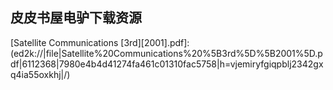 ## 皮皮书屋电驴下载资源 

[并行算法的设计与分析(修订版).pdf]: (ed2k://|file|%E5%B9%B6%E8%A1%8C%E7%AE%97%E6%B3%95%E7%9A%84%E8%AE%BE%E8%AE%A1%E4%B8%8E%E5%88%86%E6%9E%90%28%E4%BF%AE%E8%AE%A2%E7%89%88%29.pdf|13209993|99e0d2e93b0db72926eca926ec58068d|h=air4xrjlldthjueuatx2ec76yco5apkv|/)

[Sams Teach Yourself LinkedIn® in 10 Minutes.pdf]: (ed2k://|file|Sams%20Teach%20Yourself%20LinkedIn%C2%AE%20in%2010%20Minutes.pdf|9313695|923b67f362304f22de18d58a9abd6554|h=4djjviicdvm2jn722f4ei33rfpxgzzpq|/)

[Spring Security 3.pdf]: (ed2k://|file|Spring%20Security%203.pdf|5652885|123fe8441682ab1814aeb9d906c5f6bf|h=rdjcau5jozhnynigndyjlaceyknnifqv|/)

[Filthy Rich Clients.pdf]: (ed2k://|file|Filthy%20Rich%20Clients.pdf|14804072|e3251fdf73234dedd0be3691a10d88b2|h=diuycqm7fb6t7oo3mbt6hji3z5q4fgii|/)

[21st Century C (EPUB).pdf]: (ed2k://|file|21st%20Century%20C%20%28EPUB%29.pdf|2576955|912d60796e9a00553aff97b7b8c9101b|h=h73qttibe2yuoh2ott6ehfheieutpiys|/)

[Software Quality Engineering.pdf]: (ed2k://|file|Software%20Quality%20Engineering.pdf|2646572|c82c62efc53a0ae50b58aa3f56f0223f|h=bhervydebkewdv44lwhlzmrm7p6zesod|/)

[ASP.NET设计模式1.pdf]: (ed2k://|file|ASP.NET%E8%AE%BE%E8%AE%A1%E6%A8%A1%E5%BC%8F1.pdf|33167983|a7b442aa86cfd055632307499a94ff86|h=ki4jsqdm2tycxofjvx4oomhdpegi67l5|/)

[Category Theory, 2nd Edition.pdf]: (ed2k://|file|Category%20Theory%2C%202nd%20Edition.pdf|1655637|4232bceb7bc471464195a41490accca5|h=v46euypfoymnmk5te3j4ofwdzjpdn4nx|/)

[Java Programming Interviews Exposed.pdf]: (ed2k://|file|Java%20Programming%20Interviews%20Exposed.pdf|5596216|d913f82dce8f14298117afb18effae57|h=pcfur75atnbqj5v6sq6vvoioi6avi2gg|/)

[Windows Forms in Action, 2nd Edition.pdf]: (ed2k://|file|Windows%20Forms%20in%20Action%2C%202nd%20Edition.pdf|13725274|08ff41281cab0acaaaf5984286a3055d|h=s5qrzirfphoeufsuwaugquzyqjsj37sd|/)

[Unix Programmer’s Manual, volum 2B (7th edition).pdf]: (ed2k://|file|Unix%20Programmer%E2%80%99s%20Manual%2C%20volum%202B%20%287th%20edition%29.pdf|818079|181d6dca2b4ff1fc8d3fc4f24211beb1|h=2egbhtryilqqey246oj7grwdihqbxhhc|/)

[Testing Cloud Services_ How to Test SaaS, PaaS & IaaS.pdf]: (ed2k://|file|Testing%20Cloud%20Services_%20How%20to%20Test%20SaaS%2C%20PaaS%20%26%20IaaS.pdf|11107986|9df077984eb06df457175a8429633acd|h=xm7ssquu2xfippgowlbfwugh2znrmxl7|/)

[Applied WPF 4 in Context.pdf]: (ed2k://|file|Applied%20WPF%204%20in%20Context.pdf|7009837|c9cb799a7b6b3b91b682e6950f2761e0|h=uxk25q57iu7e6yhgzqruu6uihkp4zlvz|/)

[Soa Using Java Web Services.pdf]: (ed2k://|file|Soa%20Using%20Java%20Web%20Services.pdf|2602718|d501ea0d61bde5813a5255c700a95d0b|h=l33csq6ftufrwuhf7tn3qlgzehdhjc4f|/)

[SIP Demystified.pdf]: (ed2k://|file|SIP%20Demystified.pdf|5383613|5208c6ceb2fcc38cdccd37fa60e48abe|h=owcxwjrq54l5owwehiekdccrolldlfsy|/)

[The Basics of Information Security.pdf]: (ed2k://|file|The%20Basics%20of%20Information%20Security.pdf|2964621|851c16d54f0341bb256a45aa03be1fd0|h=xkdzoaiv7l4mn5h2hpsvdgyatahgurk5|/)

[Building Modular Cloud Apps with OSGi.pdf]: (ed2k://|file|Building%20Modular%20Cloud%20Apps%20with%20OSGi.pdf|7400059|61d0403bccbfe5a372d7d2247167e979|h=co6vnt5x36fcmrgnkryx3qakv2o4j4um|/)

[Fundamentals of Computer Graphics, Second Ed..pdf]: (ed2k://|file|Fundamentals%20of%20Computer%20Graphics%2C%20Second%20Ed..pdf|17467098|7711d5d615f681b7c33441394f0109f7|h=ci6j6oaedcrpcfi72oxtubxiabfd4zai|/)

[Building Machine Learning Systems with Python.pdf]: (ed2k://|file|Building%20Machine%20Learning%20Systems%20with%20Python.pdf|6488688|7467c694380ecd5f0cc07ad8f514ef76|h=vvaztodmkvmd5cc5z5sxhm2vi32ub73a|/)

[CoffeeScript Cookbook.pdf]: (ed2k://|file|CoffeeScript%20Cookbook.pdf|2683452|cc88ad5a7b059ddb1cb5b9351085bffa|h=g7afkz4yw57q4p7etrq2rek5nith73im|/)

[OCP_ Oracle 10g Administration II Study Guide_ Exam 1Z0-043.pdf]: (ed2k://|file|OCP_%20Oracle%2010g%20Administration%20II%20Study%20Guide_%20Exam%201Z0-043.pdf|16129810|643fab33fbe7bd0ec85e058541a702c3|h=65pn77gykprbgs4nybtxc4rnsnve3lzd|/)

[Practical Text Mining with Perl.pdf]: (ed2k://|file|Practical%20Text%20Mining%20with%20Perl.pdf|18427054|301fb39cce5f842eba53147c88764e26|h=6ksd7jekcy5bodgsvjs5xq4tmb3ntmee|/)

[JavaScript Bible, 7th Edition.pdf]: (ed2k://|file|JavaScript%20Bible%2C%207th%20Edition.pdf|11948262|f7882fef7ff0bda8ee0cc44561936199|h=xx47hwtey3rq6yql3u37an6tb3b77vdp|/)

[Making Sense of NoSQL.pdf]: (ed2k://|file|Making%20Sense%20of%20NoSQL.pdf|27268563|c8674975e1ffdecaf4a5e65cfc156479|h=mpfav4frwz63tp3hb3vh6uckgsg3s4ro|/)

[Modern Compiler Implementation in Java, Second Edition.pdf]: (ed2k://|file|Modern%20Compiler%20Implementation%20in%20Java%2C%20Second%20Edition.pdf|5556458|eecbc185b880daae9898a769b9caf3d7|h=zwrsorupsvaktjdmy6j6gt6erutzlso2|/)

[iOS 6 Programming Pushing The Limit.pdf]: (ed2k://|file|iOS%206%20Programming%20Pushing%20The%20Limit.pdf|13173481|217abbf3917efed8eb3f2f48d25dea52|h=6ohobuwlplh56w7u76hcuqh4khofu7th|/)

[The SELinux Notebook Volume 1 The Foundations.pdf]: (ed2k://|file|The%20SELinux%20Notebook%20Volume%201%20The%20Foundations.pdf|1811613|f6683083b186cd9f876c56aacd85cbe9|h=7fp7aspxv6g535buv5yq2irzq2trujon|/)

[Enterprise Development with Flex.pdf]: (ed2k://|file|Enterprise%20Development%20with%20Flex.pdf|12578737|50191db5ca5fffa0c00fe7d62a9a400c|h=y76oyxx7fvrdnfa4xzs2swzepuvhgqtz|/)

[Ruby Cookbook (PDF).pdf]: (ed2k://|file|Ruby%20Cookbook%20%28PDF%29.pdf|4958230|04c015636334dbb97276e1fd2ba82c7f|h=6qa3rgynei4afmbct33nbompiqpmobo2|/)

[jQuery UI Cookbook.pdf]: (ed2k://|file|jQuery%20UI%20Cookbook.pdf|1713676|15fd86af6c636d99c7170282b1e2f767|h=hr4itgk23qeiyvtnhpykfd3kx6ffak7b|/)

[Making Maps.pdf]: (ed2k://|file|Making%20Maps.pdf|14583335|349aedf91d673f398a36e58a940a5e75|h=v6y6skndfnk6mviqavu3iilxbnv54oyi|/)

[Oracle RMAN 11g Backup and Recovery.pdf]: (ed2k://|file|Oracle%20RMAN%2011g%20Backup%20and%20Recovery.pdf|14093350|6c244a89eef4db44b1193cbc00ee2ff2|h=i66kthh36pn4o6yeaul2tocdzrrvwldo|/)

[R Programming for Bioinformatics.pdf]: (ed2k://|file|R%20Programming%20for%20Bioinformatics.pdf|1754336|aa7928ac45accf33ed3e495b94894167|h=dq3ys7j43nxffxx56e7gr2vkv6ecjj6p|/)

[The Optimal Implementation of Functional Programming Languages.pdf]: (ed2k://|file|The%20Optimal%20Implementation%20of%20Functional%20Programming%20Languages.pdf|6866390|2dabc99dc07cddab35c206e646795381|h=oz63nknzlibqocafksi5iahpdzbpfe6y|/)

[CCNA Voice Official Exam Certification Guide (640-460 IIUC).pdf]: (ed2k://|file|CCNA%20Voice%20Official%20Exam%20Certification%20Guide%20%28640-460%20IIUC%29.pdf|26502516|fb8af946da7ae88a339e0f6031b6cca5|h=o76riyd3crpn2duasop4o66c7krbl4ed|/)

[Speaking JavaScript (EPUB).pdf]: (ed2k://|file|Speaking%20JavaScript%20%28EPUB%29.pdf|2608806|55eb37c4ea20e6c7d6ed06fc474b3d2a|h=vf2vd5mly63risozouo7khoutn6iyfcp|/)

[Why IPTV_ Interactivity, Technologies, Services.pdf]: (ed2k://|file|Why%20IPTV_%20Interactivity%2C%20Technologies%2C%20Services.pdf|4114431|d0879955fb7221b6563d18c2730da20e|h=4qbkgouhl7fup5n7eihhl7edpu6xdvyq|/)

[Hello, Android_ Introducing Google’s Mobile Development Platform, 3nd Edition.pdf]: (ed2k://|file|Hello%2C%20Android_%20Introducing%20Google%E2%80%99s%20Mobile%20Development%20Platform%2C%203nd%20Edition.pdf|3241194|3964e7133d7e5482145761bc7c46a1f1|h=ji5iiw2n3ukki5c7vyip4j4ptzpwfx2u|/)

[Head First Java(中文版)(第2版)(涵盖Java5.0).pdf]: (ed2k://|file|Head%20First%20Java%28%E4%B8%AD%E6%96%87%E7%89%88%29%28%E7%AC%AC2%E7%89%88%29%28%E6%B6%B5%E7%9B%96Java5.0%29.pdf|50250053|68bc5eedf1b2a6d28d18d7285d84d019|h=4pgifpk2p743rhvhg2wyyhanbte7r7ga|/)

[Snort For Dummies.pdf]: (ed2k://|file|Snort%20For%20Dummies.pdf|7389326|f3442e0a7c7c55e6f237f38e94931553|h=l7tkhumegf7srvh46ylhs4yiekuanuuc|/)

[灵魂机器的时代：当计算机超过人类智能时.pdf]: (ed2k://|file|%E7%81%B5%E9%AD%82%E6%9C%BA%E5%99%A8%E7%9A%84%E6%97%B6%E4%BB%A3%EF%BC%9A%E5%BD%93%E8%AE%A1%E7%AE%97%E6%9C%BA%E8%B6%85%E8%BF%87%E4%BA%BA%E7%B1%BB%E6%99%BA%E8%83%BD%E6%97%B6.pdf|18794412|d0dcd08549b4dd52ad3a32eed2501717|h=5s5pidbx57f7757lrvyd5dkm3ne6zy26|/)

[Clojure in Action.pdf]: (ed2k://|file|Clojure%20in%20Action.pdf|4963380|84a16dc9bf5262acad0ac6efae5f0008|h=hnv5ca76loyjyr2siam4h72abhwlgalj|/)

[Rocket Surgery Made Easy_ The Do-It-Yourself Guide to Finding and Fixing Usability Problems.pdf]: (ed2k://|file|Rocket%20Surgery%20Made%20Easy_%20The%20Do-It-Yourself%20Guide%20to%20Finding%20and%20Fixing%20Usability%20Problems.pdf|11788243|98e507947e42d26f8d61f8b425ea669c|h=psjmvome63nc3hvbzphpagepm7rjzxfr|/)

[Programming Clojure, 2nd Edition.pdf]: (ed2k://|file|Programming%20Clojure%2C%202nd%20Edition.pdf|6525494|02b48b8d340092aee7db90345e46585a|h=wclbwzdyttc67yjuij24cxuahx75tjdn|/)

[Clojure Programming.pdf]: (ed2k://|file|Clojure%20Programming.pdf|9781594|19c552e0c7a03c109b214002e0d52a3f|h=sdskzbpkjljuheqwhqzk5hiwbplffsn3|/)

[The Art of Information Warfare.pdf]: (ed2k://|file|The%20Art%20of%20Information%20Warfare.pdf|1322465|a20ee0e854347c0f6d7ac7344caa8212|h=wt75fwwjcmk5bhtvz67bhap4o2uw5ilw|/)

[ClojureScript_ Up and Running.pdf]: (ed2k://|file|ClojureScript_%20Up%20and%20Running.pdf|8145091|a5cfa6eae12f8e85b9d1a5f63f045124|h=3hvczroylnmsjsrzvoau64y64lx4avmo|/)

[Robotics Modelling, Planning and Control (Advanced Textbooks in Control and Signal Processing).pdf]: (ed2k://|file|Robotics%20Modelling%2C%20Planning%20and%20Control%20%28Advanced%20Textbooks%20in%20Control%20and%20Signal%20Processing%29.pdf|9767706|db343f93ab9c286f642044788a1561d6|h=xio7qw6uuhvtcmtoew2atic5xnerhmae|/)

[Satellite Communications [3rd][2001].pdf]: (ed2k://|file|Satellite%20Communications%20%5B3rd%5D%5B2001%5D.pdf|6112368|7980e4b4d41274fa461c01310fac5758|h=vjemiryfgiqpblj2342gxq4ia55oxkhj|/)

[Real-World Flash Game Development, 2nd Edition.pdf]: (ed2k://|file|Real-World%20Flash%20Game%20Development%2C%202nd%20Edition.pdf|3960042|6473e8945fd3780af747786b0c3c1525|h=2tjxfw2ajzhjqrwvx4kwzfo3lfemjdju|/)

[Expert PL_SQL Practices for Oracle Developers and DBAs.pdf]: (ed2k://|file|Expert%20PL_SQL%20Practices%20for%20Oracle%20Developers%20and%20DBAs.pdf|7490190|383b1db1327aa284445b5f477af49a9d|h=zc5smfqlc3dm7p34ytpbu4yc5yhiz35x|/)

[C#.NET Web Developer’s Gudie.pdf]: (ed2k://|file|C%23.NET%20Web%20Developer%E2%80%99s%20Gudie.pdf|7142605|9e3d304afdc7b8a7395b772e1c1c0bb2|h=546lpnvdmz6ahtxwcgrahhsy3fat7nre|/)

[UNIX技术内幕.pdf]: (ed2k://|file|UNIX%E6%8A%80%E6%9C%AF%E5%86%85%E5%B9%95.pdf|45743678|93eb5193cc3a2739b4b3c48b5126d5c2|h=vxo6ebk6avicj4y3s2sxxzpww6ipgrhq|/)

[Host Your Web Site in the Cloud.pdf]: (ed2k://|file|Host%20Your%20Web%20Site%20in%20the%20Cloud.pdf|21400009|433548760e9ac8612ac1778d50106748|h=oqst7mzdhie2wmddy7nsshdepylpdla5|/)

[Mac Programming for Absolute Beginners.pdf]: (ed2k://|file|Mac%20Programming%20for%20Absolute%20Beginners.pdf|11349120|bbd3a67fb861a719d4a6ebde6592fcc3|h=6ahkygt4ay6fvndqxcrd332wlgidr7xu|/)

[A Programmer’s Introduction to PHP 4.0.pdf]: (ed2k://|file|A%20Programmer%E2%80%99s%20Introduction%20to%20PHP%204.0.pdf|4414826|4886a876eaf07ad1e5340c8d5670c7aa|h=23otnvbdbvipxg3cerqtthhkuwro3cyb|/)

[Learn You a Haskell for Great Good!.pdf]: (ed2k://|file|Learn%20You%20a%20Haskell%20for%20Great%20Good%21.pdf|10029181|c8bb3808a79d725f7f14d7c5a96e46e4|h=ql6uw4b2n6nzsdl6hy22k5leedbkoesv|/)

[Learning to Rank for Information Retrieval.pdf]: (ed2k://|file|Learning%20to%20Rank%20for%20Information%20Retrieval.pdf|2089734|30ca624a7cf2ac92e3008b5e936d2d1d|h=m3os7b7aui6hkeimbkweza2elcqyai66|/)

[A Programmer’s Guide to Jini Technology.chm]: (ed2k://|file|A%20Programmer%E2%80%99s%20Guide%20to%20Jini%20Technology.chm|3127354|23484f0c901b35d36c696d106682af80|h=h3d32rttibo6bf2eurvreqdl5teru3ob|/)

[Getting Started with Bluetooth Low Energy.pdf]: (ed2k://|file|Getting%20Started%20with%20Bluetooth%20Low%20Energy.pdf|18379420|df7f771cbca29da405a66da15a326c0e|h=7y6ol6glvcuv36s7jbexff4jzplkhavz|/)

[MCTS Self-Paced Training Kit (Exam 70-642)_ Configuring Windows Server 2008 Network Infrastructure.pdf]: (ed2k://|file|MCTS%20Self-Paced%20Training%20Kit%20%28Exam%2070-642%29_%20Configuring%20Windows%20Server%202008%20Network%20Infrastructure.pdf|20741685|fe6f0f1248cb235517fb64877581cdef|h=saqu5svyuvjpucrt3wpwh3csh5nw5kuv|/)

[Algorithms and Data Structures (full bookmarks).pdf]: (ed2k://|file|Algorithms%20and%20Data%20Structures%20%28full%20bookmarks%29.pdf|3976003|92aa1e4ec6788d0e43daa9acf377986d|h=mkbfixjp2e6gwvx5linmeugecfyi3axu|/)

[Principles of Computer System Design（Part II）.pdf]: (ed2k://|file|Principles%20of%20Computer%20System%20Design%EF%BC%88Part%20II%EF%BC%89.pdf|11379007|05872187d576231bc66662004eca38cc|h=zj6bmrzvuxo2l7tynbdj2qxmox7ci23o|/)

[Carbon Programming.pdf]: (ed2k://|file|Carbon%20Programming.pdf|7500107|16346b0dae37548b250d509a461a8651|h=vgj4tvat5crkvt35y43m4hydotmss5kf|/)

[Distributed Network Data (ZIP split 2).pdf]: (ed2k://|file|Distributed%20Network%20Data%20%28ZIP%20split%202%29.pdf|31004484|9fe3cccfdc7753c92b362e74db124c23|h=febburcue2dorkdcmdmvltkvjyiwfksi|/)

[C陷阱与缺陷(C Traps and Pitfalls) +书签.pdf]: (ed2k://|file|C%E9%99%B7%E9%98%B1%E4%B8%8E%E7%BC%BA%E9%99%B7%28C%20Traps%20and%20Pitfalls%29%20%2B%E4%B9%A6%E7%AD%BE.pdf|3423523|37aee6f1883cd63292b2bad421f18e02|h=cwn7z6rvq32u5tmr3s5cpzglpiwb4d3b|/)

[.NET Compact Framework Programming with Visual Basic .NET.chm]: (ed2k://|file|.NET%20Compact%20Framework%20Programming%20with%20Visual%20Basic%20.NET.chm|9893934|19ce755ab74090455bcc11fd5ccc4e96|h=u5cml6pftwpvshkejdehwmhzeu5jaxwj|/)

[Access Solutions_ Tips, Tricks, and Secrets from Microsoft Access MVPs.pdf]: (ed2k://|file|Access%20Solutions_%20Tips%2C%20Tricks%2C%20and%20Secrets%20from%20Microsoft%20Access%20MVPs.pdf|7930253|5c12c2f6352c4afcb49ef936aeb97a54|h=nj34kw3tiph4uyg5orhplvbq7c3pjdp4|/)

[C++ Common Knowledge.chm]: (ed2k://|file|C%2B%2B%20Common%20Knowledge.chm|510477|c43a1391a4e45d759fe4c764e4e72e79|h=6fzyw5ud7fk3mx7pqvn63eu3ioxuforc|/)

[Geometric Tools for Computer Graphics.pdf]: (ed2k://|file|Geometric%20Tools%20for%20Computer%20Graphics.pdf|5350626|32c9134b4df8376c59524b807c2998b8|h=3u7ydjlfofnfgqngc4dziqdmehawo43b|/)

[Ubuntu on a Dime_ The Path to Low-Cost Computing.pdf]: (ed2k://|file|Ubuntu%20on%20a%20Dime_%20The%20Path%20to%20Low-Cost%20Computing.pdf|11796397|d0b9468acba2b9a07137afe9d2afc782|h=lnmnmcdhpzv5wdrlfhge4qczuf3foxfa|/)

[The Definitive Guide to HTML5.pdf]: (ed2k://|file|The%20Definitive%20Guide%20to%20HTML5.pdf|18511547|13785c5e49ac8cc4071697fd614485e4|h=g4wltnvaph5w5qheuup7bx3iv2laewp6|/)

[JavaScript & DHTML Cookbook (2nd edition).pdf]: (ed2k://|file|JavaScript%20%26%20DHTML%20Cookbook%20%282nd%20edition%29.pdf|4460910|e50c685351c6a2f5bc4795640606a8e1|h=7lfvctzvcrffk75j5ekcsni3bm33br4b|/)

[Hibernate Recipes_ A Problem-Solution Approach.pdf]: (ed2k://|file|Hibernate%20Recipes_%20A%20Problem-Solution%20Approach.pdf|4333492|d65c267518eebc0f6e626d45988b7746|h=5m4h6xxn7drvq3ctedzkg2efelb5z3z6|/)

[Computational Geometry_ Algorithms and Applications (Third Edition).pdf]: (ed2k://|file|Computational%20Geometry_%20Algorithms%20and%20Applications%20%28Third%20Edition%29.pdf|3377318|a76ed01161b9c010a3b1541912eef9de|h=gwtmkmfgkoblnn3b4mf2n5iprjy2g2yw|/)

[The Little LISPer, Third Edition (PDF 重制).pdf]: (ed2k://|file|The%20Little%20LISPer%2C%20Third%20Edition%20%28PDF%20%E9%87%8D%E5%88%B6%29.pdf|19444511|8d897abe8a327ed9e58c190f8f8ee26e|h=kqnn4ot5bmexqc2cagf4ovw64vv44cgi|/)

[PCI Express System Architecture.chm]: (ed2k://|file|PCI%20Express%20System%20Architecture.chm|13181621|8c7e4aef8e61de5f45e96dc794a30fa9|h=swmkdk6eneggoy3d7lbpvuhtqnzr6hrc|/)

[Kernels For Structured Data.pdf]: (ed2k://|file|Kernels%20For%20Structured%20Data.pdf|1582179|9a206a83a48eeb8d96a7d155c07fd16b|h=mxx5bsr7zxxlcf6tnkkj3xiwrji62wcl|/)

[Concrete Abstractions.pdf]: (ed2k://|file|Concrete%20Abstractions.pdf|2595028|a19dcb5162d6b0725257ea0ddcdd2af1|h=55a652uypspwq5rvh4li64xjkygtyamu|/)

[Digital Communication over Fading Channels(2nd).pdf]: (ed2k://|file|Digital%20Communication%20over%20Fading%20Channels%282nd%29.pdf|13744332|ef1c7714e4b8a1f10cc75ff902f9679f|h=vbqobz2o5kmwvke7xbbsy43jkj2zxxue|/)

